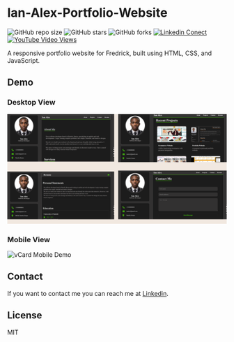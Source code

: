 # Ian-Alex-Portfolio-Website

![GitHub repo size](https://img.shields.io/github/repo-size/Sqmagadi/Ian-Alex-Portfolio-Website)
![GitHub stars](https://img.shields.io/github/stars/Sqmagadi/Ian-Alex-Portfolio-Website?style=social)
![GitHub forks](https://img.shields.io/github/forks/Sqmagadi/Ian-Alex-Portfolio-Website?style=social)
[![Linkedin Conect](https://img.shields.io/twitter/follow/paulsqmagadi?style=social)](https://twitter.com/intent/follow?screen_name=paulsqmagadi)
[![YouTube Video Views](https://img.shields.io/youtube/views/SoxmIlgf2zM?style=social)](https://www.youtube.com/channel/UCWHGlWQe2-NlpaIr3Qy95BQ)

A responsive portfolio website for Fredrick, built using HTML, CSS, and JavaScript.

## Demo

### Desktop View

![vCard Desktop Demo](desktop_view.png "Desktop View")

### Mobile View

![vCard Mobile Demo](mobile_view.png "Mobile View")

## Contact

If you want to contact me you can reach me at [Linkedin](https://www.linkedin.com/in/paulmagadi).

## License

MIT
